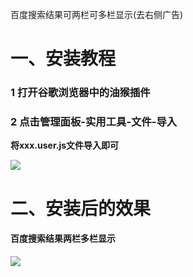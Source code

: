 百度搜索结果可两栏可多栏显示(去右侧广告)


# 一、安装教程
### 1 打开谷歌浏览器中的油猴插件
### 2 点击管理面板-实用工具-文件-导入 
**将xxx.user.js文件导入即可**

![](https://s1.ax1x.com/2020/07/30/amxTjU.png)

# 二、安装后的效果
#### 百度搜索结果两栏多栏显示
![](https://s1.ax1x.com/2020/07/30/amxHuF.png)
